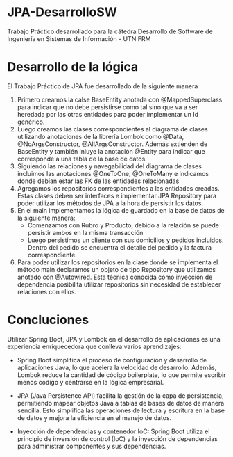 # JPA-DesarrolloSW
Trabajo Práctico desarrollado para la cátedra Desarrollo de Software de Ingeniería en Sistemas de Información - UTN FRM

# Desarrollo de la lógica
El Trabajo Práctico de JPA fue desarrollado de la siguiente manera
1. Primero creamos la calse BaseEntity anotada con @MappedSuperclass para indicar que no debe persistirse como tal sino que va a ser heredada por las otras entidades para poder implementar un Id genérico.
2. Luego creamos las clases correspondientes al diagrama de clases utilizando anotaciones de la librería Lombok como @Data, @NoArgsConstructor, @AllArgsConstructor. Además extienden de BaseEntity y también inluye la anotación @Entity para indicar que corresponde a una tabla de la base de datos.
3. Siguiendo las relaciones y navegabilidad del diagrama de clases incluimos las anotaciones @OneToOne, @OneToMany e indicamos donde debían estar las FK de las entidades relacionadas
4. Agregamos los repositorios correspondientes a las entidades creadas. Estas clases deben ser interfaces e implementar JPA Repository para poder utilizar los métodos de JPA a la hora de persistir los datos.
5. En el main implementamos la lógica de guardado en la base de datos de la siguiente manera:
   * Comenzamos con Rubro y Producto, debido a la relación se puede persistir ambos en la misma transacción
   * Luego persistimos un cliente con sus domicilios y pedidos incluidos. Dentro del pedido se encuentra el detalle del pedido y la factura correspondiente.
7. Para poder utilizar los repositorios en la clase donde se implementa el método main declaramos un objeto de tipo Repository que utilizamos anotado con @Autowired. Esta técnica conocida como inyección de dependencia posibilita utilizar repositorios sin necesidad de establecer relaciones con ellos.

# Concluciones
Utilizar Spring Boot, JPA y Lombok en el desarrollo de aplicaciones es una experiencia enriquecedora que conlleva varios aprendizajes:

-  Spring Boot simplifica el proceso de configuración y desarrollo de aplicaciones Java, lo que acelera la velocidad de desarrollo. Además, Lombok reduce la cantidad de código boilerplate, lo que permite escribir menos código y centrarse en la lógica empresarial.

-  JPA (Java Persistence API) facilita la gestión de la capa de persistencia, permitiendo mapear objetos Java a tablas de bases de datos de manera sencilla. Esto simplifica las operaciones de lectura y escritura en la base de datos y mejora la eficiencia en el manejo de datos.

-  Inyección de dependencias y contenedor IoC: Spring Boot utiliza el principio de inversión de control (IoC) y la inyección de dependencias para administrar componentes y sus dependencias.






